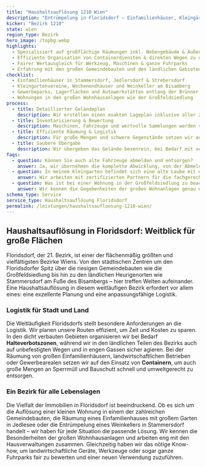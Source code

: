 ```yaml
---
title: "Haushaltsauflösung 1210 Wien"
description: "Entrümpelung in Floridsdorf – Einfamilienhäuser, Kleingärten und Unternehmensflächen vom Bisamberg bis Kagran."
kicker: "Bezirk 1210"
state: wien
region_type: Bezirk
hero_image: /topbg.webp
highlights:
  - Spezialisiert auf großflächige Räumungen inkl. Nebengebäude & Außenareale
  - Effiziente Organisation von Containerdiensten & direkten Wegen zu den Recyclinghöfen
  - Fairer Wertausgleich für Werkzeug, Maschinen & ganze Fuhrparks
  - Erfahrung mit den großen Gemeindebauten und den ländlichen Gebieten des Bezirks
checklist:
  - Einfamilienhäuser in Stammersdorf, Jedlersdorf & Strebersdorf
  - Kleingartenvereine, Wochenendhäuser und Weinkeller am Bisamberg
  - Gewerbeparks, Lagerflächen und Autowerkstätten entlang der Brünner Straße
  - Wohnungen in den großen Wohnhausanlagen wie der Großfeldsiedlung
process:
  - title: Detaillierter Geländeplan
    description: Wir erstellen einen exakten Lageplan inklusive aller Zufahrten und koordinieren bei Bedarf die Abschaltung von Strom und Wasser.
  - title: Inventarisierung & Bewertung
    description: Maschinen, Fahrzeuge und wertvolle Sammlungen werden von uns professionell dokumentiert und angekauft oder an Partner vermittelt.
  - title: Effiziente Räumung & Logistik
    description: Für große Mengen und schwere Gegenstände setzen wir auf eine optimierte Logistik mit Containern, Staplern und Multilift-Lkws.
  - title: Saubere Übergabe
    description: Wir übergeben das Gelände besenrein, bei Bedarf mit verdichtetem Erdreich und gesäuberten Hallen, inklusive schriftlicher Abnahme.
faqs:
  - question: Können Sie auch alte Fahrzeuge abmelden und entsorgen?
    answer: Ja, wir übernehmen die komplette Abwicklung, von der Abmeldung über die Überstellung bis zum Verkauf oder der fachgerechten Entsorgung über unsere Partner.
  - question: In meinem Kleingarten befindet sich eine alte Laube mit einem Asbestdach. Was nun?
    answer: Wir arbeiten mit zertifizierten Partnern für die fachgerechte Sanierung von Schadstoffen und sorgen für eine vorschriftsmäßige Entsorgung.
  - question: Was ist bei einer Wohnung in der Großfeldsiedlung zu beachten?
    answer: Wir kennen die Gegebenheiten der großen Wohnanlagen genau und stimmen uns eng mit der Hausverwaltung ab, um einen reibungslosen und nachbarschaftsfreundlichen Ablauf zu gewährleisten.
schema_type: Service
service_type: Haushaltsauflösung Floridsdorf
permalink: /leistungen/haushaltsaufloesung-1210-wien/
---
```


## Haushaltsauflösung in Floridsdorf: Weitblick für große Flächen

Floridsdorf, der 21. Bezirk, ist einer der flächenmäßig größten und vielfältigsten Bezirke Wiens. Von den städtischen Zentren um den Floridsdorfer Spitz über die riesigen Gemeindebauten wie die Großfeldsiedlung bis hin zu den ländlichen Heurigenorten wie Stammersdorf am Fuße des Bisambergs – hier treffen Welten aufeinander. Eine Haushaltsauflösung in diesem weitläufigen Bezirk erfordert vor allem eines: eine exzellente Planung und eine anpassungsfähige Logistik.

### Logistik für Stadt und Land

Die Weitläufigkeit Floridsdorfs stellt besondere Anforderungen an die Logistik. Wir planen unsere Routen effizient, um Zeit und Kosten zu sparen. In den dicht verbauten Gebieten organisieren wir bei Bedarf **Halteverbotszonen**, während wir in den ländlichen Teilen des Bezirks auch auf unbefestigten Wegen und in engen Gassen sicher agieren. Bei der Räumung von großen Einfamilienhäusern, landwirtschaftlichen Betrieben oder Gewerbearealen setzen wir auf den Einsatz von **Containern**, um auch große Mengen an Sperrmüll und Bauschutt schnell und umweltgerecht zu entsorgen.

### Ein Bezirk für alle Lebenslagen

Die Vielfalt der Immobilien in Floridsdorf ist beeindruckend. Ob es sich um die Auflösung einer kleinen Wohnung in einem der zahlreichen Gemeindebauten, die Räumung eines Einfamilienhauses mit großem Garten in Jedlesee oder die Entrümpelung eines Weinkellers in Stammersdorf handelt – wir haben für jede Situation die passende Lösung. Wir kennen die Besonderheiten der großen Wohnhausanlagen und arbeiten eng mit den Hausverwaltungen zusammen. Gleichzeitig haben wir das nötige Know-how, um landwirtschaftliche Geräte, Werkzeuge oder sogar ganze Fuhrparks fair zu bewerten und einer neuen Verwendung zuzuführen.
